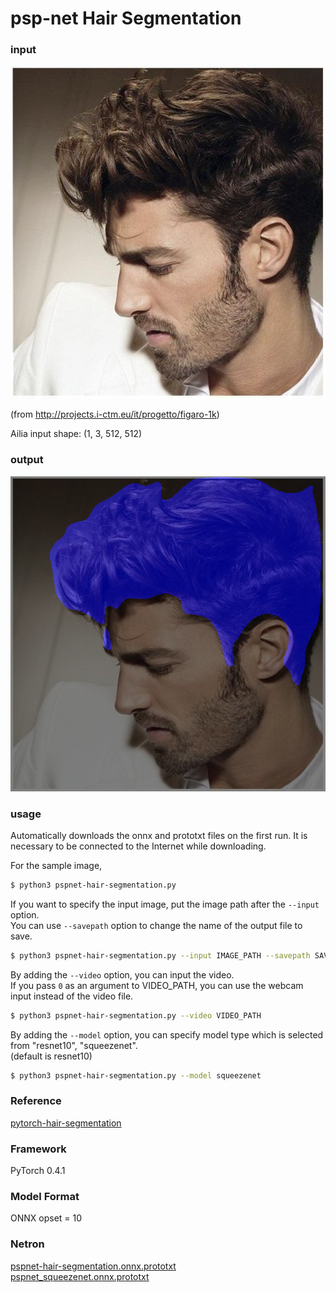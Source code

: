 # psp-net Hair Segmentation

### input
![input_image](test.jpg)

(from http://projects.i-ctm.eu/it/progetto/figaro-1k)

Ailia input shape: (1, 3, 512, 512)  

### output
![output_image](output.png)

### usage
Automatically downloads the onnx and prototxt files on the first run.
It is necessary to be connected to the Internet while downloading.

For the sample image,
``` bash
$ python3 pspnet-hair-segmentation.py
```

If you want to specify the input image, put the image path after the `--input` option.  
You can use `--savepath` option to change the name of the output file to save.
```bash
$ python3 pspnet-hair-segmentation.py --input IMAGE_PATH --savepath SAVE_IMAGE_PATH
```

By adding the `--video` option, you can input the video.   
If you pass `0` as an argument to VIDEO_PATH, you can use the webcam input instead of the video file.
```bash
$ python3 pspnet-hair-segmentation.py --video VIDEO_PATH
```

By adding the `--model` option, you can specify model type which is selected from "resnet10", "squeezenet".  
(default is resnet10)
```bash
$ python3 pspnet-hair-segmentation.py --model squeezenet
```

### Reference

[pytorch-hair-segmentation](https://github.com/YBIGTA/pytorch-hair-segmentation)


### Framework
PyTorch 0.4.1


### Model Format
ONNX opset = 10


### Netron
[pspnet-hair-segmentation.onnx.prototxt](https://netron.app/?url=https://storage.googleapis.com/ailia-models/pspnet-hair-segmentation/pspnet-hair-segmentation.onnx.prototxt)  
[pspnet_squeezenet.onnx.prototxt](https://netron.app/?url=https://storage.googleapis.com/ailia-models/pspnet-hair-segmentation/pspnet_squeezenet.onnx.prototxt)
